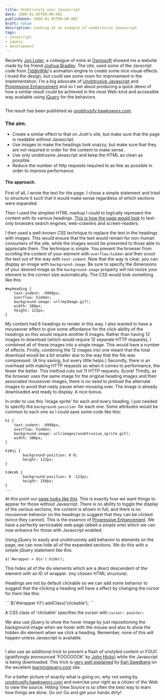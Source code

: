 ```yaml
---
title: Unobtrusify your Javascript
date: 2009-01-05T00:00:00Z
publishdate: 2009-01-05T00:00:00Z
draft: false
description: Looking at an example of unobtrusive Javascript
tags:
- javascript
- jquery
- development
---
```


Recently <a href="http://jaybyjayfresh.com" title="jaybyjayfresh">Jon Lister</a>, a colleague of mine at <a href="http://www.osmosoft.com">Osmosoft</a> showed me a website made by his friend <a href="http://joshuabradley.co.uk/" title="Joshua Bradley">Joshua Bradley</a>. The site, used some of the Javscript code from <a href="http://tiddlywiki.com" title="TiddlyWiki">TiddlyWiki</a>'s animation engine to create some nice visual effects. I loved the design, but could see some room for improvement in the implementation. I'm a big advocate of <a href="http://en.wikipedia.org/wiki/Unobtrusive_JavaScript" title="Unobtrusive JavaScript">Unobtrusive Javascript</a> and <a href="http://en.wikipedia.org/wiki/Progressive_enhancement" title="Progressive enhancement">Progressive Enhancement</a> and so I set about producing a quick demo of how a similar result could be achieved in the most Web-kind and accessible way available using <a href="http://jquery.com" title="jQuery">jQuery</a> for the behaviors.

<img src="/images/unobtrusive.jpg" alt="">
<!--more-->


<p>
    The result has been published as <a href="http://unobtrusify.hawksworx.com" title="Unobtrusify - Unobtrusive Javascript for Progressive Enhancement">unobtrusify.hawksworx.com</a>.
</p>

<h3>The aim.</h3>
<ul>
	<li>Create a similar effect to that on Josh's site, but make sure that the page is readable without Javascript.</li>
	<li>Use images to make the headings look snazzy, but make sure that they are not required in order for the content to make sense.</li>
	<li>Use only unobtrusive Javascript and keep the HTML as clean as possible.</li>
	<li>Reduce the number of http requests required to as few as possible in order to improve performance.</li>
</ul>

<h4>The approach.</h4>
<p>
    First of all, I wrote the text for the page. I chose a simple statement and tried to structure it such that it would make sense regardless of which sections were expanded.
</p>
<p>
    Then I used the simplest HTML markup I could to logically represent the content with its various headings.  <a href="http://unobtrusify.hawksworx.com/justhtml.html" title="Unobtrusify - Unobtrusive Javascript for Progressive Enhancement (HTML only)">This is how the page would look</a> to text-only browsers search engines, web-crawlers and screen-readers.
</p>
<p>
    I then used a well-known CSS technique to replace the text in the headings with images. This would ensure that the text would remain for non-human consumers of the site, while the images would be presented to those able to appreciate them.  The technique is simple.  You prevent the browser from scrolling the content of your element with <code>overflow:hidden</code> and then scoot the text out of the way with <code>text-indent</code>. Now that the way is clear, you can display an image with <code>background-image</code>.  Be sure to specify the dimensions of your desired image as the <code>background-image</code> property will not resize your element to the correct size automatically. The CSS would look something like this:
</p>

```
#myHeading {
    text-indent: -9999px;
    overflow: hidden;
    background-image: url(myImage.gif);
    width: 380px;
    height: 123px;
}
```

<p>
    My content had 6 headings to render in this way. I also wanted to have a mouseover effect to give some affordance for the click-ability of the headings so this would require another 6 images. Rather than having 12 images to download (which would require 12 separate HTTP requests), I combined all of these images into a single image.  This would have a number of effects. Firstly, combining the 12 images into one meant that the total download would be a bit smaller due to the way that the file was compressed. (A tiny saving, but every little helps.)  Secondly, there is an overhead with making HTTP requests so when it comes to performance, the fewer the better. This method cuts out 11 HTTP requests. Score!  Thirdly, as the browser uses the same image for the original heading images and their associated mouseover images, there is no need to preload the alternate images to avoid that nasty pause when mousing over. The image is already downloaded and ready to display. A nice bonus.
</p>
<p>
    In order to use this 'image sprite' for each and every heading, I just needed to specify the <code>background-position </code>for each one. Some attributes would be common to each one so I could save some code like this:
</p>

```
h1 {
    text-indent: -9999px;
    overflow: hidden;
    background-image: url(images/unobtrusive_sprite.gif);
    width: 380px;
}

h1#uj {
        background-position: 0 0;
        height: 123px;
}

h1#cmh {
        background-position: 0 -123px;
        height: 150px;
}
...
```

<p>
    At this point our <a href="http://unobtrusify.hawksworx.com/withcss.html" title="Unobtrusify - Unobtrusive Javascript for Progressive Enhancement (with CSS)">page looks like this</a>.  This is exactly how we want things to appear for those without Javascript. There is no ability to toggle the display of the various sections, the content is shown in full, and there is no mouseover behavior on the headings to suggest that they can be clicked (since they cannot).  This is the essence of <a href="http://en.wikipedia.org/wiki/Progressive_enhancement" title="Progressive enhancement">Progressive Enhancement</a>.  We have a perfectly serviceable web page (albeit a simple one) which we can now enhance for those with Javascript enabled.
</p>
<p>
    Using jQuery to easily and unobtrusively add behavior to elements on the page, we can now hide all of the expanded sections. We do this with a simple jQuery statement like this:
</p>

```
$('#wrapper > div').hide();
```


<p>
    This hides all of the div elements which are a direct descendent of the element with an ID of wrapper. (my chosen HTML structure).
</p>
<p>
    Headings are not by default clickable so we can add some behavior to suggest that the clicking a heading will have a effect by changing the cursor for them like this:
</p>
```
$('#wrapper h1').addClass('clickable');
```


<p>
    A CSS class of 'clickable' specifies the cursor with <code>cursor: pointer;</code>
</p>
<p>
    We also use jQuery to show the hover image by just repositioning the background image when we hover with the mouse and also to show the hidden div element when we click a heading. Remember, none of this will happen unless Javascript is available.
</p>

<figure><img alt="" src="/images/unobtrusifycom.jpg" /> </figure>

<p>
    I also use an additional trick to prevent a flash of unstyled content or FOUC (gratifyingly pronounced 'FOOOOOOK' by <a href="http://hicksdesign.co.uk/" title="hicksdesign: design for print and new-fangled media">John Hicks</a>) while the Javascript is being downloaded. This trick is <a href="http://www.learningjquery.com/2008/10/1-awesome-way-to-avoid-the-not-so-excellent-flash-of-amazing-unstyled-content" title="1 (Awesome) Way To Avoid the (Not So Excellent) Flash of (Amazing) Unstyled Content &raquo; Learning jQuery - Tips, Techniques, Tutorials">very well explained</a> by <a href="http://www.englishrules.com/" title="English Rules">Karl Swedberg</a> on the excellent <a href="http://www.learningjquery.com/" title="Learning jQuery - Tips, Techniques, Tutorials">learningjquery.com</a> site.
</p>
<p>
    For a better picture of exactly what is going on, why not swing by <a href="http://unobtrusify.hawksworx.com" title="Unobtrusify - Unobtrusive Javascript for Progressive Enhancement">unobtrusify.hawksworx.com</a> and exercise your right as a citizen of the Web to view the source. Hitting View Source is so often the best way to learn how things are done. Go on! Go and get your hands dirty!
</p>
